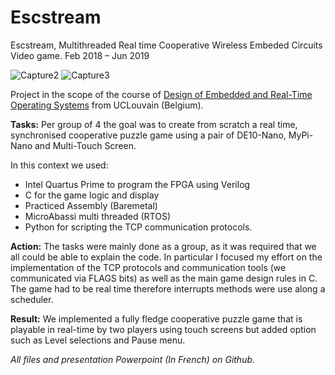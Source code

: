 # Escstream

Escstream, Multithreaded Real time Cooperative Wireless Embeded Circuits Video game.
Feb 2018 – Jun 2019


![Capture2](https://user-images.githubusercontent.com/17762123/120939633-3effe680-c719-11eb-84c3-6b2fedd9f409.PNG)
![Capture3](https://user-images.githubusercontent.com/17762123/120939638-43c49a80-c719-11eb-82fb-88feb286c53d.PNG)



Project in the scope of the course of [Design of Embedded and Real-Time Operating Systems](https://sites.uclouvain.be/archives-portail/cdc2020/en-cours-2020-lingi2315) from UCLouvain (Belgium). 

__Tasks:__ Per group of 4 the goal was to create from scratch a real time, synchronised cooperative puzzle game using a pair of DE10-Nano, MyPi-Nano and  Multi-Touch Screen.

In this context we used: 
* Intel Quartus Prime to program the FPGA using Verilog
* C for the game logic and display 
* Practiced Assembly (Baremetal)
* MicroAbassi multi threaded (RTOS) 
* Python for scripting the TCP communication protocols.

__Action:__ The tasks were mainly done as a group, as it was required that we all could be able to explain the code. In particular I focused my effort on the implementation of the TCP protocols and communication tools (we communicated via FLAGS bits)  as well as the main game design rules in C. The game had to be real time therefore interrupts methods were use along a scheduler.

__Result:__ We implemented a fully fledge cooperative puzzle game that is playable in real-time by two players using touch screens but added option such as Level selections and Pause menu.


*All files and presentation Powerpoint (In French) on Github.*
